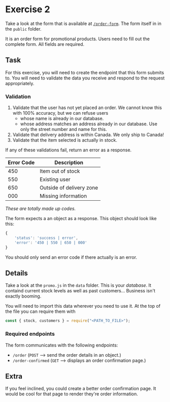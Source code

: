 # Exercise 2

Take a look at the form that is available at [`/order-form`](http://localhost:8000/order-form). The form itself in in the `public` folder.

It is an order form for promotional products. Users need to fill out the complete form. All fields are required.

## Task

For this exercise, you will need to create the endpoint that this form submits to. You will need to validate the data you receive and respond to the request appropriately.

### Validation

1. Validate that the user has not yet placed an order. We cannot know this with 100% accuracy, but we can refuse users
   - whose name is already in our database.
   - whose address matches an address already in our database. Use only the street number and name for this.
2. Validate that delivery address is within Canada. We only ship to Canada!
3. Validate that the item selected is actually in stock.

If any of these validations fail, return an error as a response.

| Error Code | Description              |
| ---------- | ------------------------ |
| 450        | Item out of stock        |
| 550        | Existing user            |
| 650        | Outside of delivery zone |
| 000        | Missing information      |

_These are totally made up codes._

The form expects a an object as a response. This object should look like this:

```js
{
    'status': 'success | error',
    'error': '450 | 550 | 650 | 000'
}
```

You should only send an error code if there actually is an error.

## Details

Take a look at the `promo.js` in the `data` folder. This is your _database_. It containd current stock levels as well as past customers... Business isn't exactly booming.

You will need to import this data wherever you need to use it. At the top of the file you can require them with

```js
const { stock, customers } = require("<PATH_TO_FILE>");
```

### Required endpoints

The form communicates with the following endpoints:

- `/order` (`POST` --> send the order details in an object.)
- `/order-confirmed` (`GET` --> displays an order confirmation page.)

## Extra

If you feel inclined, you could create a better order confirmation page. It would be cool for that page to render they're order information.
